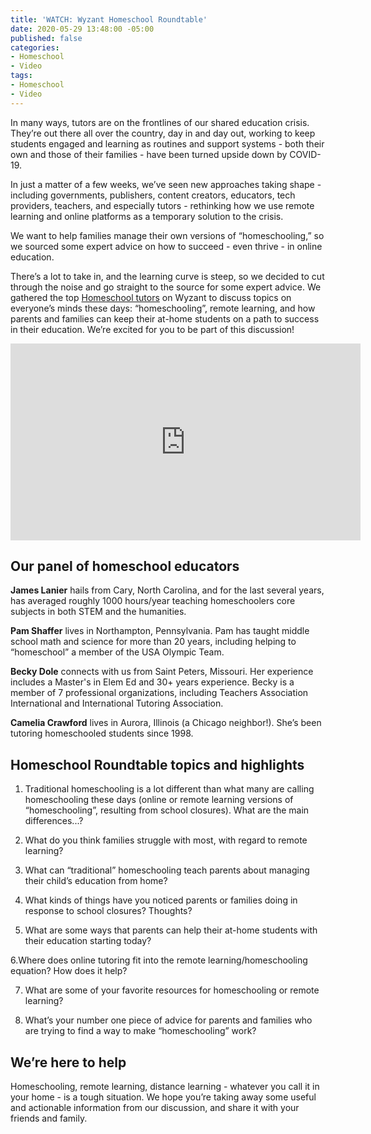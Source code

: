 ```yaml
---
title: 'WATCH: Wyzant Homeschool Roundtable'
date: 2020-05-29 13:48:00 -05:00
published: false
categories:
- Homeschool
- Video
tags:
- Homeschool
- Video
---
```


In many ways, tutors are on the frontlines of our shared education crisis. They’re out there all over the country, day in and day out, working to keep students engaged and learning as routines and support systems - both their own and those of their families - have been turned upside down by COVID-19.

In just a matter of a few weeks, we’ve seen new approaches taking shape - including governments, publishers, content creators, educators, tech providers, teachers, and especially tutors - rethinking how we use remote learning and online platforms as a temporary solution to the crisis.

We want to help families manage their own versions of “homeschooling,” so we sourced some expert advice on how to succeed - even thrive - in online education.

There’s a lot to take in, and the learning curve is steep, so we decided to cut through the noise and go straight to the source for some expert advice. We gathered the top [Homeschool tutors](https://www.wyzant.com/Homeschool_tutors.aspx) on Wyzant to discuss topics on everyone’s minds these days: “homeschooling”, remote learning, and how parents and families can keep their at-home students on a path to success in their education. We’re excited for you to be part of this discussion!

<iframe width="560" height="315" src="https://www.youtube.com/embed/wJkjNIlyPVM" frameborder="0" allow="accelerometer; autoplay; encrypted-media; gyroscope; picture-in-picture" allowfullscreen></iframe>

## Our panel of homeschool educators

**James Lanier** hails from Cary, North Carolina, and for the last several years, has averaged roughly 1000 hours/year teaching homeschoolers core subjects in both STEM and the humanities. 

**Pam Shaffer** lives in Northampton, Pennsylvania. Pam has taught middle school math and science for more than 20 years, including helping to “homeschool” a member of the USA Olympic Team. 

**Becky Dole** connects with us from Saint Peters, Missouri. Her experience includes a Master's in Elem Ed and 30+ years experience. Becky is a member of 7 professional organizations, including Teachers Association International and International Tutoring Association.

**Camelia Crawford** lives in Aurora, Illinois (a Chicago neighbor!). She’s been tutoring homeschooled students since 1998.

## Homeschool Roundtable topics and highlights

1. Traditional homeschooling is a lot different than what many are calling homeschooling these days (online or remote learning versions of “homeschooling”, resulting from school closures). What are the main differences...?

2. What do you think families struggle with most, with regard to remote learning?

3. What can “traditional” homeschooling teach parents about managing their child’s education from home? 

4. What kinds of things have you noticed parents or families doing in response to school closures? Thoughts?

5. What are some ways that parents can help their at-home students with their education starting today?

6.Where does online tutoring fit into the remote learning/homeschooling equation? How does it help?

7. What are some of your favorite resources for homeschooling or remote learning?

8. What’s your number one piece of advice for parents and families who are trying to find a way to make “homeschooling” work? 

## We’re here to help

Homeschooling, remote learning, distance learning - whatever you call it in your home - is a tough situation. We hope you’re taking away some useful and actionable information from our discussion, and share it with your friends and family.
